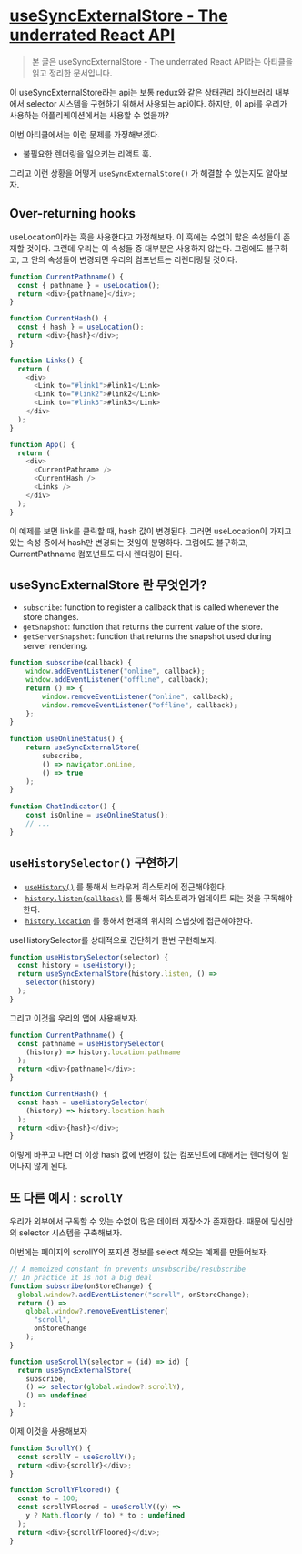 
# [useSyncExternalStore - The underrated React API](https://thisweekinreact.com/articles/useSyncExternalStore-the-underrated-react-api) 


> 본 글은 useSyncExternalStore - The underrated React API라는 아티클을 읽고 정리한 문서입니다. 


이 useSyncExternalStore라는 api는 보통 redux와 같은 상태관리 라이브러리 내부에서 selector 시스템을 구현하기 위해서 사용되는 api이다. 하지만, 이 api를 우리가 사용하는 어플리케이션에서는 사용할 수 없을까? 


이번 아티클에서는 이런 문제를 가정해보겠다.
- 불필요한 렌더링을 일으키는 리액트 훅. 

그리고 이런 상황을 어떻게 `useSyncExternalStore()` 가 해결할 수 있는지도 알아보자. 


## Over-returning hooks


useLocation이라는 훅을 사용한다고 가정해보자. 이 훅에는 수없이 많은 속성들이 존재할 것이다. 그런데 우리는 이 속성들 중 대부분은 사용하지 않는다. 그럼에도 불구하고, 그 안의 속성들이 변경되면 우리의 컴포넌트는 리렌더링될 것이다. 


```javascript
function CurrentPathname() {
  const { pathname } = useLocation();
  return <div>{pathname}</div>;
}

function CurrentHash() {
  const { hash } = useLocation();
  return <div>{hash}</div>;
}

function Links() {
  return (
    <div>
      <Link to="#link1">#link1</Link>
      <Link to="#link2">#link2</Link>
      <Link to="#link3">#link3</Link>
    </div>
  );
}

function App() {
  return (
    <div>
      <CurrentPathname />
      <CurrentHash />
      <Links />
    </div>
  );
}
```

이 예제를 보면 link를 클릭할 때, hash 값이 변경된다. 그러면 useLocation이 가지고 있는 속성 중에서 hash만 변경되는 것임이 분명하다. 그럼에도 불구하고, CurrentPathname 컴포넌트도 다시 렌더링이 된다. 


## useSyncExternalStore 란 무엇인가? 

-   `subscribe`: function to register a callback that is called whenever the store changes.
-   `getSnapshot`: function that returns the current value of the store.
-   `getServerSnapshot`: function that returns the snapshot used during server rendering.



```javascript 
function subscribe(callback) {  
	window.addEventListener("online", callback);  
	window.addEventListener("offline", callback);  
	return () => {  
		window.removeEventListener("online", callback);  
		window.removeEventListener("offline", callback);  
	};  
}  
  
function useOnlineStatus() {  
	return useSyncExternalStore(  
		subscribe,  
		() => navigator.onLine,  
		() => true  
	);  
}  
  
function ChatIndicator() {  
	const isOnline = useOnlineStatus();  
	// ...  
}

```



## `useHistorySelector()` 구현하기 

-  [`useHistory()`](https://v5.reactrouter.com/web/api/Hooks/usehistory) 를 통해서 브라우저 히스토리에 접근해야한다. 
-  [`history.listen(callback)`](https://github.com/remix-run/history/blob/main/docs/api-reference.md#history.listen) 를 통해서 히스토리가 업데이트 되는 것을 구독해야한다. 
-  [`history.location`](https://github.com/remix-run/history/blob/main/docs/api-reference.md#historylocation) 를 통해서 현재의 위치의 스냅샷에 접근해야한다. 


useHistorySelector를 상대적으로 간단하게 한번 구현해보자. 

```javascript
function useHistorySelector(selector) {
  const history = useHistory();
  return useSyncExternalStore(history.listen, () =>
    selector(history)
  );
}
```

그리고 이것을 우리의 앱에 사용해보자. 

```javascript
function CurrentPathname() {
  const pathname = useHistorySelector(
    (history) => history.location.pathname
  );
  return <div>{pathname}</div>;
}

function CurrentHash() {
  const hash = useHistorySelector(
    (history) => history.location.hash
  );
  return <div>{hash}</div>;
}
```

이렇게 바꾸고 나면 더 이상 hash 값에 변경이 없는 컴포넌트에 대해서는 렌더링이 일어나지 않게 된다. 



## 또 다른 예시 : `scrollY`

우리가 외부에서 구독할 수 있는 수없이 많은 데이터 저장소가 존재한다. 때문에 당신만의 selector 시스템을 구축해보자. 

이번에는 페이지의 scrollY의 포지션 정보를 select 해오는 예제를 만들어보자. 


```javascript 
// A memoized constant fn prevents unsubscribe/resubscribe
// In practice it is not a big deal
function subscribe(onStoreChange) {
  global.window?.addEventListener("scroll", onStoreChange);
  return () =>
    global.window?.removeEventListener(
      "scroll",
      onStoreChange
    );
}

function useScrollY(selector = (id) => id) {
  return useSyncExternalStore(
    subscribe,
    () => selector(global.window?.scrollY),
    () => undefined
  );
}
```

이제 이것을 사용해보자 

```javascript
function ScrollY() {
  const scrollY = useScrollY();
  return <div>{scrollY}</div>;
}

function ScrollYFloored() {
  const to = 100;
  const scrollYFloored = useScrollY((y) =>
    y ? Math.floor(y / to) * to : undefined
  );
  return <div>{scrollYFloored}</div>;
}
```


